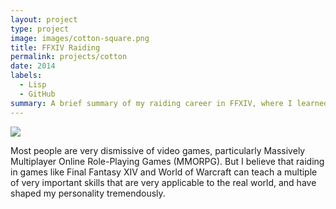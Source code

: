 ```yaml
---
layout: project
type: project
image: images/cotton-square.png
title: FFXIV Raiding
permalink: projects/cotton
date: 2014
labels:
  - Lisp
  - GitHub
summary: A brief summary of my raiding career in FFXIV, where I learned management skills, punctuality, how to make mistakes and learn from them, and to never give up.
---
```


<img class="ui image" src="{{ site.baseurl }}/images/cotton-header.png">

Most people are very dismissive of video games, particularly Massively Multiplayer Online Role-Playing Games (MMORPG). But I believe that raiding in games like Final Fantasy XIV and World of Warcraft can teach a multiple of very important skills that are very applicable to the real world, and have shaped my personality tremendously.

